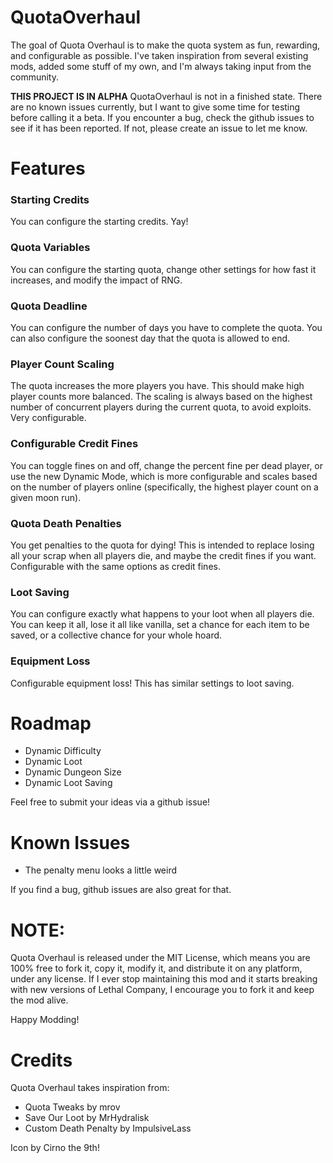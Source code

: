# QuotaOverhaul

The goal of Quota Overhaul is to make the quota system as fun, rewarding, and configurable as possible.  I've taken inspiration from several existing mods, added some stuff of my own, and I'm always taking input from the community.

**THIS PROJECT IS IN ALPHA**
QuotaOverhaul is not in a finished state.  There are no known issues currently, but I want to give some time for testing before calling it a beta.  If you encounter a bug, check the github issues to see if it has been reported.  If not, please create an issue to let me know.

# Features

### Starting Credits
You can configure the starting credits.  Yay!

### Quota Variables
You can configure the starting quota, change other settings for how fast it increases, and modify the impact of RNG.

### Quota Deadline
You can configure the number of days you have to complete the quota.  You can also configure the soonest day that the quota is allowed to end.

### Player Count Scaling
The quota increases the more players you have.  This should make high player counts more balanced.  The scaling is always based on the highest number of concurrent players during the current quota, to avoid exploits.  Very configurable.

### Configurable Credit Fines
You can toggle fines on and off, change the percent fine per dead player, or use the new Dynamic Mode, which is more configurable and scales based on the number of players online (specifically, the highest player count on a given moon run).

### Quota Death Penalties
You get penalties to the quota for dying!  This is intended to replace losing all your scrap when all players die, and maybe the credit fines if you want.  Configurable with the same options as credit fines.

### Loot Saving
You can configure exactly what happens to your loot when all players die.  You can keep it all, lose it all like vanilla, set a chance for each item to be saved, or a collective chance for your whole hoard.

### Equipment Loss
Configurable equipment loss!  This has similar settings to loot saving.

# Roadmap

- Dynamic Difficulty
- Dynamic Loot
- Dynamic Dungeon Size
- Dynamic Loot Saving

Feel free to submit your ideas via a github issue!

# Known Issues

- The penalty menu looks a little weird

If you find a bug, github issues are also great for that.

# NOTE:

Quota Overhaul is released under the MIT License, which means you are 100% free to fork it, copy it, modify it, and distribute it on any platform, under any license. If I ever stop maintaining this mod and it starts breaking with new versions of Lethal Company, I encourage you to fork it and keep the mod alive.

Happy Modding!

# Credits

Quota Overhaul takes inspiration from:
- Quota Tweaks by mrov
- Save Our Loot by MrHydralisk
- Custom Death Penalty by ImpulsiveLass

Icon by Cirno the 9th!